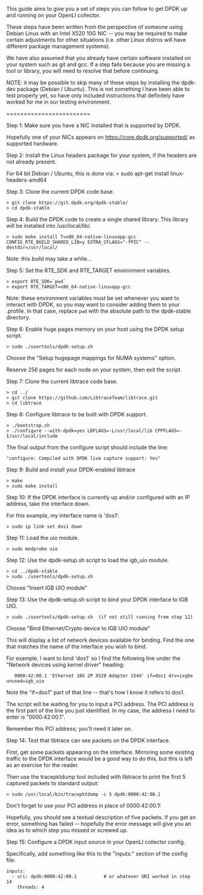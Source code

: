 This guide aims to give you a set of steps you can follow to get DPDK
up and running on your OpenLI collector.

These steps have been written from the perspective of someone using
Debian Linux with an Intel X520 10G NIC -- you may be required to make
certain adjustments for other situations (i.e. other Linux distros
will have different package management systems).

We have also assumed that you already have certain software installed
on your system such as git and gcc. If a step fails because you are
missing a tool or library, you will need to resolve that before continuing.

NOTE: it may be possible to skip many of these steps by installing the
dpdk-dev package (Debian / Ubuntu). This is not something I have been able
to test properly yet, so have only included instructions that definitely
have worked for me in our testing environment.

========================

Step 1: Make sure you have a NIC installed that is supported by DPDK.

  Hopefully one of your NICs appears on https://core.dpdk.org/supported/ as
  supported hardware.


Step 2: Install the Linux headers package for your system, if the headers
        are not already present.

  For 64 bit Debian / Ubuntu, this is done via:
    > sudo apt-get install linux-headers-amd64


Step 3: Clone the current DPDK code base.

    > git clone https://git.dpdk.org/dpdk-stable/
    > cd dpdk-stable


Step 4: Build the DPDK code to create a single shared library. This library
        will be installed into /usr/local/lib/.

    > sudo make install T=x86_64-native-linuxapp-gcc CONFIG_RTE_BUILD_SHARED_LIB=y EXTRA_CFLAGS="-fPIC" --destdir=/usr/local/

  Note: this build may take a while...


Step 5: Set the RTE_SDK and RTE_TARGET environment variables.

    > export RTE_SDK=`pwd`
    > export RTE_TARGET=x86_64-native-linuxapp-gcc

  Note: these environment variables must be set whenever you want to interact
        with DPDK, so you may want to consider adding them to your .profile.
        In that case, replace `pwd` with the absolute path to the dpdk-stable
        directory.


Step 6: Enable huge pages memory on your host using the DPDK setup script.

    > sudo ./usertools/dpdk-setup.sh

   Choose the "Setup hugepage mappings for NUMA systems" option.

   Reserve 256 pages for each node on your system, then exit the script.


Step 7: Clone the current libtrace code base.

    > cd ../
    > git clone https://github.com/LibtraceTeam/libtrace.git
    > cd libtrace


Step 8: Configure libtrace to be built with DPDK support.

    > ./bootstrap.sh
    > ./configure --with-dpdk=yes LDFLAGS=-L/usr/local/lib CPPFLAGS=-I/usr/local/include

  The final output from the configure script should include the line:

    "configure: Compiled with DPDK live capture support: Yes"

Step 9: Build and install your DPDK-enabled libtrace

    > make
    > sudo make install


Step 10: If the DPDK interface is currently up and/or configured with an IP
        address, take the interface down.

  For this example, my interface name is 'dos1'.

    > sudo ip link set dos1 down


Step 11: Load the uio module.

    > sudo modprobe uio


Step 12: Use the dpdk-setup.sh script to load the igb_uio module.

    > cd ../dpdk-stable
    > sudo ./usertools/dpdk-setup.sh

   Choose "Insert IGB UIO module"


Step 13: Use the dpdk-setup.sh script to bind your DPDK interface to IGB UIO.

    > sudo ./usertools/dpdk-setup.sh  (if not still running from step 12)

   Choose "Bind Ethernet/Crypto device to IGB UIO module"

   This will display a list of network devices available for binding. Find
   the one that matches the name of the interface you wish to bind.

   For example, I want to bind 'dos1' so I find the following line under the
   "Network devices using kernel driver" heading:

       0000:42:00.1 'Ethernet 10G 2P X520 Adapter 154d' if=dos1 drv=ixgbe unused=igb_uio

   Note the "if=dos1" part of that line -- that's how I know it refers to dos1.

   The script will be waiting for you to input a PCI address. The PCI address
   is the first part of the line you just identified. In my case, the address
   I need to enter is "0000:42:00.1".

   Remember this PCI address; you'll need it later on.


Step 14: Test that libtrace can see packets on the DPDK interface.

  First, get some packets appearing on the interface. Mirroring some
  existing traffic to the DPDK interface would be a good way to do this,
  but this is left as an exercise for the reader.

  Then use the tracepktdump tool included with libtrace to print the first
  5 captured packets to standard output:

    > sudo /usr/local/bin/tracepktdump -c 5 dpdk:0000:42:00.1

  Don't forget to use your PCI address in place of 0000:42:00.1!

  Hopefully, you should see a textual description of five packets. If you
  get an error, something has failed -- hopefully the error message will give
  you an idea as to which step you missed or screwed up.


Step 15: Configure a DPDK input source in your OpenLI collector config.

  Specifically, add something like this to the "inputs:" section of the
  config file:

    inputs:
      - uri: dpdk:0000:42:00.1          # or whatever URI worked in step 14
        threads: 4

